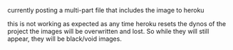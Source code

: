 currently posting a multi-part file that includes the image to heroku

this is not working as expected as any time heroku resets the dynos of the project the images will be overwritten and lost. So while they will still appear, they will be black/void images.

